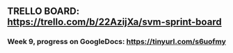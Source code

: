 ## TRELLO BOARD: https://trello.com/b/22AzijXa/svm-sprint-board

### Week 9, progress on GoogleDocs: https://tinyurl.com/s6uofmy
